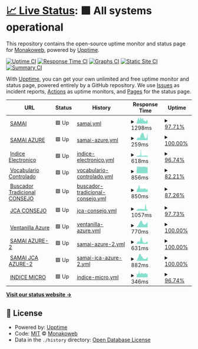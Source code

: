 # [📈 Live Status](https://Monakoweb.github.io/upptime_ce): <!--live status--> **🟩 All systems operational**

This repository contains the open-source uptime monitor and status page for [Monakoweb](https://Monakoweb.github.io/upptime_ce), powered by [Upptime](https://github.com/upptime/upptime).

[![Uptime CI](https://github.com/Monakoweb/upptime_ce/workflows/Uptime%20CI/badge.svg)](https://github.com/Monakoweb/upptime_ce/actions?query=workflow%3A%22Uptime+CI%22)
[![Response Time CI](https://github.com/Monakoweb/upptime_ce/workflows/Response%20Time%20CI/badge.svg)](https://github.com/Monakoweb/upptime_ce/actions?query=workflow%3A%22Response+Time+CI%22)
[![Graphs CI](https://github.com/Monakoweb/upptime_ce/workflows/Graphs%20CI/badge.svg)](https://github.com/Monakoweb/upptime_ce/actions?query=workflow%3A%22Graphs+CI%22)
[![Static Site CI](https://github.com/Monakoweb/upptime_ce/workflows/Static%20Site%20CI/badge.svg)](https://github.com/Monakoweb/upptime_ce/actions?query=workflow%3A%22Static+Site+CI%22)
[![Summary CI](https://github.com/Monakoweb/upptime_ce/workflows/Summary%20CI/badge.svg)](https://github.com/Monakoweb/upptime_ce/actions?query=workflow%3A%22Summary+CI%22)

With [Upptime](https://upptime.js.org), you can get your own unlimited and free uptime monitor and status page, powered entirely by a GitHub repository. We use [Issues](https://github.com/Monakoweb/upptime_ce/issues) as incident reports, [Actions](https://github.com/Monakoweb/upptime_ce/actions) as uptime monitors, and [Pages](https://Monakoweb.github.io/upptime_ce) for the status page.

<!--start: status pages-->
<!-- This summary is generated by Upptime (https://github.com/upptime/upptime) -->
<!-- Do not edit this manually, your changes will be overwritten -->
<!-- prettier-ignore -->
| URL | Status | History | Response Time | Uptime |
| --- | ------ | ------- | ------------- | ------ |
| <img alt="" src="https://icons.duckduckgo.com/ip3/relatoria.consejodeestado.gov.co.ico" height="13"> [SAMAI](https://relatoria.consejodeestado.gov.co:8080/) | 🟩 Up | [samai.yml](https://github.com/Monakoweb/upptime_ce/commits/HEAD/history/samai.yml) | <details><summary><img alt="Response time graph" src="./graphs/samai/response-time-week.png" height="20"> 1298ms</summary><br><a href="https://Monakoweb.github.io/upptime_ce/history/samai"><img alt="Response time 1038" src="https://img.shields.io/endpoint?url=https%3A%2F%2Fraw.githubusercontent.com%2FMonakoweb%2Fupptime_ce%2FHEAD%2Fapi%2Fsamai%2Fresponse-time.json"></a><br><a href="https://Monakoweb.github.io/upptime_ce/history/samai"><img alt="24-hour response time 1183" src="https://img.shields.io/endpoint?url=https%3A%2F%2Fraw.githubusercontent.com%2FMonakoweb%2Fupptime_ce%2FHEAD%2Fapi%2Fsamai%2Fresponse-time-day.json"></a><br><a href="https://Monakoweb.github.io/upptime_ce/history/samai"><img alt="7-day response time 1298" src="https://img.shields.io/endpoint?url=https%3A%2F%2Fraw.githubusercontent.com%2FMonakoweb%2Fupptime_ce%2FHEAD%2Fapi%2Fsamai%2Fresponse-time-week.json"></a><br><a href="https://Monakoweb.github.io/upptime_ce/history/samai"><img alt="30-day response time 1255" src="https://img.shields.io/endpoint?url=https%3A%2F%2Fraw.githubusercontent.com%2FMonakoweb%2Fupptime_ce%2FHEAD%2Fapi%2Fsamai%2Fresponse-time-month.json"></a><br><a href="https://Monakoweb.github.io/upptime_ce/history/samai"><img alt="1-year response time 1021" src="https://img.shields.io/endpoint?url=https%3A%2F%2Fraw.githubusercontent.com%2FMonakoweb%2Fupptime_ce%2FHEAD%2Fapi%2Fsamai%2Fresponse-time-year.json"></a></details> | <details><summary><a href="https://Monakoweb.github.io/upptime_ce/history/samai">97.71%</a></summary><a href="https://Monakoweb.github.io/upptime_ce/history/samai"><img alt="All-time uptime 79.20%" src="https://img.shields.io/endpoint?url=https%3A%2F%2Fraw.githubusercontent.com%2FMonakoweb%2Fupptime_ce%2FHEAD%2Fapi%2Fsamai%2Fuptime.json"></a><br><a href="https://Monakoweb.github.io/upptime_ce/history/samai"><img alt="24-hour uptime 100.00%" src="https://img.shields.io/endpoint?url=https%3A%2F%2Fraw.githubusercontent.com%2FMonakoweb%2Fupptime_ce%2FHEAD%2Fapi%2Fsamai%2Fuptime-day.json"></a><br><a href="https://Monakoweb.github.io/upptime_ce/history/samai"><img alt="7-day uptime 97.71%" src="https://img.shields.io/endpoint?url=https%3A%2F%2Fraw.githubusercontent.com%2FMonakoweb%2Fupptime_ce%2FHEAD%2Fapi%2Fsamai%2Fuptime-week.json"></a><br><a href="https://Monakoweb.github.io/upptime_ce/history/samai"><img alt="30-day uptime 94.74%" src="https://img.shields.io/endpoint?url=https%3A%2F%2Fraw.githubusercontent.com%2FMonakoweb%2Fupptime_ce%2FHEAD%2Fapi%2Fsamai%2Fuptime-month.json"></a><br><a href="https://Monakoweb.github.io/upptime_ce/history/samai"><img alt="1-year uptime 98.19%" src="https://img.shields.io/endpoint?url=https%3A%2F%2Fraw.githubusercontent.com%2FMonakoweb%2Fupptime_ce%2FHEAD%2Fapi%2Fsamai%2Fuptime-year.json"></a></details>
| <img alt="" src="https://icons.duckduckgo.com/ip3/samai.azurewebsites.net.ico" height="13"> [SAMAI AZURE](https://samai.azurewebsites.net/) | 🟩 Up | [samai-azure.yml](https://github.com/Monakoweb/upptime_ce/commits/HEAD/history/samai-azure.yml) | <details><summary><img alt="Response time graph" src="./graphs/samai-azure/response-time-week.png" height="20"> 259ms</summary><br><a href="https://Monakoweb.github.io/upptime_ce/history/samai-azure"><img alt="Response time 302" src="https://img.shields.io/endpoint?url=https%3A%2F%2Fraw.githubusercontent.com%2FMonakoweb%2Fupptime_ce%2FHEAD%2Fapi%2Fsamai-azure%2Fresponse-time.json"></a><br><a href="https://Monakoweb.github.io/upptime_ce/history/samai-azure"><img alt="24-hour response time 417" src="https://img.shields.io/endpoint?url=https%3A%2F%2Fraw.githubusercontent.com%2FMonakoweb%2Fupptime_ce%2FHEAD%2Fapi%2Fsamai-azure%2Fresponse-time-day.json"></a><br><a href="https://Monakoweb.github.io/upptime_ce/history/samai-azure"><img alt="7-day response time 259" src="https://img.shields.io/endpoint?url=https%3A%2F%2Fraw.githubusercontent.com%2FMonakoweb%2Fupptime_ce%2FHEAD%2Fapi%2Fsamai-azure%2Fresponse-time-week.json"></a><br><a href="https://Monakoweb.github.io/upptime_ce/history/samai-azure"><img alt="30-day response time 224" src="https://img.shields.io/endpoint?url=https%3A%2F%2Fraw.githubusercontent.com%2FMonakoweb%2Fupptime_ce%2FHEAD%2Fapi%2Fsamai-azure%2Fresponse-time-month.json"></a><br><a href="https://Monakoweb.github.io/upptime_ce/history/samai-azure"><img alt="1-year response time 226" src="https://img.shields.io/endpoint?url=https%3A%2F%2Fraw.githubusercontent.com%2FMonakoweb%2Fupptime_ce%2FHEAD%2Fapi%2Fsamai-azure%2Fresponse-time-year.json"></a></details> | <details><summary><a href="https://Monakoweb.github.io/upptime_ce/history/samai-azure">100.00%</a></summary><a href="https://Monakoweb.github.io/upptime_ce/history/samai-azure"><img alt="All-time uptime 99.93%" src="https://img.shields.io/endpoint?url=https%3A%2F%2Fraw.githubusercontent.com%2FMonakoweb%2Fupptime_ce%2FHEAD%2Fapi%2Fsamai-azure%2Fuptime.json"></a><br><a href="https://Monakoweb.github.io/upptime_ce/history/samai-azure"><img alt="24-hour uptime 100.00%" src="https://img.shields.io/endpoint?url=https%3A%2F%2Fraw.githubusercontent.com%2FMonakoweb%2Fupptime_ce%2FHEAD%2Fapi%2Fsamai-azure%2Fuptime-day.json"></a><br><a href="https://Monakoweb.github.io/upptime_ce/history/samai-azure"><img alt="7-day uptime 100.00%" src="https://img.shields.io/endpoint?url=https%3A%2F%2Fraw.githubusercontent.com%2FMonakoweb%2Fupptime_ce%2FHEAD%2Fapi%2Fsamai-azure%2Fuptime-week.json"></a><br><a href="https://Monakoweb.github.io/upptime_ce/history/samai-azure"><img alt="30-day uptime 100.00%" src="https://img.shields.io/endpoint?url=https%3A%2F%2Fraw.githubusercontent.com%2FMonakoweb%2Fupptime_ce%2FHEAD%2Fapi%2Fsamai-azure%2Fuptime-month.json"></a><br><a href="https://Monakoweb.github.io/upptime_ce/history/samai-azure"><img alt="1-year uptime 100.00%" src="https://img.shields.io/endpoint?url=https%3A%2F%2Fraw.githubusercontent.com%2FMonakoweb%2Fupptime_ce%2FHEAD%2Fapi%2Fsamai-azure%2Fuptime-year.json"></a></details>
| <img alt="" src="https://icons.duckduckgo.com/ip3/iedoc.consejodeestado.gov.co.ico" height="13"> [Indice Electronico](https://iedoc.consejodeestado.gov.co:448/) | 🟩 Up | [indice-electronico.yml](https://github.com/Monakoweb/upptime_ce/commits/HEAD/history/indice-electronico.yml) | <details><summary><img alt="Response time graph" src="./graphs/indice-electronico/response-time-week.png" height="20"> 618ms</summary><br><a href="https://Monakoweb.github.io/upptime_ce/history/indice-electronico"><img alt="Response time 651" src="https://img.shields.io/endpoint?url=https%3A%2F%2Fraw.githubusercontent.com%2FMonakoweb%2Fupptime_ce%2FHEAD%2Fapi%2Findice-electronico%2Fresponse-time.json"></a><br><a href="https://Monakoweb.github.io/upptime_ce/history/indice-electronico"><img alt="24-hour response time 551" src="https://img.shields.io/endpoint?url=https%3A%2F%2Fraw.githubusercontent.com%2FMonakoweb%2Fupptime_ce%2FHEAD%2Fapi%2Findice-electronico%2Fresponse-time-day.json"></a><br><a href="https://Monakoweb.github.io/upptime_ce/history/indice-electronico"><img alt="7-day response time 618" src="https://img.shields.io/endpoint?url=https%3A%2F%2Fraw.githubusercontent.com%2FMonakoweb%2Fupptime_ce%2FHEAD%2Fapi%2Findice-electronico%2Fresponse-time-week.json"></a><br><a href="https://Monakoweb.github.io/upptime_ce/history/indice-electronico"><img alt="30-day response time 556" src="https://img.shields.io/endpoint?url=https%3A%2F%2Fraw.githubusercontent.com%2FMonakoweb%2Fupptime_ce%2FHEAD%2Fapi%2Findice-electronico%2Fresponse-time-month.json"></a><br><a href="https://Monakoweb.github.io/upptime_ce/history/indice-electronico"><img alt="1-year response time 650" src="https://img.shields.io/endpoint?url=https%3A%2F%2Fraw.githubusercontent.com%2FMonakoweb%2Fupptime_ce%2FHEAD%2Fapi%2Findice-electronico%2Fresponse-time-year.json"></a></details> | <details><summary><a href="https://Monakoweb.github.io/upptime_ce/history/indice-electronico">96.74%</a></summary><a href="https://Monakoweb.github.io/upptime_ce/history/indice-electronico"><img alt="All-time uptime 99.12%" src="https://img.shields.io/endpoint?url=https%3A%2F%2Fraw.githubusercontent.com%2FMonakoweb%2Fupptime_ce%2FHEAD%2Fapi%2Findice-electronico%2Fuptime.json"></a><br><a href="https://Monakoweb.github.io/upptime_ce/history/indice-electronico"><img alt="24-hour uptime 98.55%" src="https://img.shields.io/endpoint?url=https%3A%2F%2Fraw.githubusercontent.com%2FMonakoweb%2Fupptime_ce%2FHEAD%2Fapi%2Findice-electronico%2Fuptime-day.json"></a><br><a href="https://Monakoweb.github.io/upptime_ce/history/indice-electronico"><img alt="7-day uptime 96.74%" src="https://img.shields.io/endpoint?url=https%3A%2F%2Fraw.githubusercontent.com%2FMonakoweb%2Fupptime_ce%2FHEAD%2Fapi%2Findice-electronico%2Fuptime-week.json"></a><br><a href="https://Monakoweb.github.io/upptime_ce/history/indice-electronico"><img alt="30-day uptime 95.90%" src="https://img.shields.io/endpoint?url=https%3A%2F%2Fraw.githubusercontent.com%2FMonakoweb%2Fupptime_ce%2FHEAD%2Fapi%2Findice-electronico%2Fuptime-month.json"></a><br><a href="https://Monakoweb.github.io/upptime_ce/history/indice-electronico"><img alt="1-year uptime 98.04%" src="https://img.shields.io/endpoint?url=https%3A%2F%2Fraw.githubusercontent.com%2FMonakoweb%2Fupptime_ce%2FHEAD%2Fapi%2Findice-electronico%2Fuptime-year.json"></a></details>
| <img alt="" src="https://icons.duckduckgo.com/ip3/190.217.24.78.ico" height="13"> [Vocabulario Controlado](http://190.217.24.78:8888/tematres3/vocab/index.php) | 🟩 Up | [vocabulario-controlado.yml](https://github.com/Monakoweb/upptime_ce/commits/HEAD/history/vocabulario-controlado.yml) | <details><summary><img alt="Response time graph" src="./graphs/vocabulario-controlado/response-time-week.png" height="20"> 856ms</summary><br><a href="https://Monakoweb.github.io/upptime_ce/history/vocabulario-controlado"><img alt="Response time 846" src="https://img.shields.io/endpoint?url=https%3A%2F%2Fraw.githubusercontent.com%2FMonakoweb%2Fupptime_ce%2FHEAD%2Fapi%2Fvocabulario-controlado%2Fresponse-time.json"></a><br><a href="https://Monakoweb.github.io/upptime_ce/history/vocabulario-controlado"><img alt="24-hour response time 844" src="https://img.shields.io/endpoint?url=https%3A%2F%2Fraw.githubusercontent.com%2FMonakoweb%2Fupptime_ce%2FHEAD%2Fapi%2Fvocabulario-controlado%2Fresponse-time-day.json"></a><br><a href="https://Monakoweb.github.io/upptime_ce/history/vocabulario-controlado"><img alt="7-day response time 856" src="https://img.shields.io/endpoint?url=https%3A%2F%2Fraw.githubusercontent.com%2FMonakoweb%2Fupptime_ce%2FHEAD%2Fapi%2Fvocabulario-controlado%2Fresponse-time-week.json"></a><br><a href="https://Monakoweb.github.io/upptime_ce/history/vocabulario-controlado"><img alt="30-day response time 848" src="https://img.shields.io/endpoint?url=https%3A%2F%2Fraw.githubusercontent.com%2FMonakoweb%2Fupptime_ce%2FHEAD%2Fapi%2Fvocabulario-controlado%2Fresponse-time-month.json"></a><br><a href="https://Monakoweb.github.io/upptime_ce/history/vocabulario-controlado"><img alt="1-year response time 853" src="https://img.shields.io/endpoint?url=https%3A%2F%2Fraw.githubusercontent.com%2FMonakoweb%2Fupptime_ce%2FHEAD%2Fapi%2Fvocabulario-controlado%2Fresponse-time-year.json"></a></details> | <details><summary><a href="https://Monakoweb.github.io/upptime_ce/history/vocabulario-controlado">82.21%</a></summary><a href="https://Monakoweb.github.io/upptime_ce/history/vocabulario-controlado"><img alt="All-time uptime 99.32%" src="https://img.shields.io/endpoint?url=https%3A%2F%2Fraw.githubusercontent.com%2FMonakoweb%2Fupptime_ce%2FHEAD%2Fapi%2Fvocabulario-controlado%2Fuptime.json"></a><br><a href="https://Monakoweb.github.io/upptime_ce/history/vocabulario-controlado"><img alt="24-hour uptime 86.03%" src="https://img.shields.io/endpoint?url=https%3A%2F%2Fraw.githubusercontent.com%2FMonakoweb%2Fupptime_ce%2FHEAD%2Fapi%2Fvocabulario-controlado%2Fuptime-day.json"></a><br><a href="https://Monakoweb.github.io/upptime_ce/history/vocabulario-controlado"><img alt="7-day uptime 82.21%" src="https://img.shields.io/endpoint?url=https%3A%2F%2Fraw.githubusercontent.com%2FMonakoweb%2Fupptime_ce%2FHEAD%2Fapi%2Fvocabulario-controlado%2Fuptime-week.json"></a><br><a href="https://Monakoweb.github.io/upptime_ce/history/vocabulario-controlado"><img alt="30-day uptime 93.38%" src="https://img.shields.io/endpoint?url=https%3A%2F%2Fraw.githubusercontent.com%2FMonakoweb%2Fupptime_ce%2FHEAD%2Fapi%2Fvocabulario-controlado%2Fuptime-month.json"></a><br><a href="https://Monakoweb.github.io/upptime_ce/history/vocabulario-controlado"><img alt="1-year uptime 99.06%" src="https://img.shields.io/endpoint?url=https%3A%2F%2Fraw.githubusercontent.com%2FMonakoweb%2Fupptime_ce%2FHEAD%2Fapi%2Fvocabulario-controlado%2Fuptime-year.json"></a></details>
| <img alt="" src="https://icons.duckduckgo.com/ip3/190.217.24.55.ico" height="13"> [Buscador Tradicional CONSEJO](http://190.217.24.55:8080/WebRelatoria/ce/index.xhtml) | 🟩 Up | [buscador-tradicional-consejo.yml](https://github.com/Monakoweb/upptime_ce/commits/HEAD/history/buscador-tradicional-consejo.yml) | <details><summary><img alt="Response time graph" src="./graphs/buscador-tradicional-consejo/response-time-week.png" height="20"> 850ms</summary><br><a href="https://Monakoweb.github.io/upptime_ce/history/buscador-tradicional-consejo"><img alt="Response time 1316" src="https://img.shields.io/endpoint?url=https%3A%2F%2Fraw.githubusercontent.com%2FMonakoweb%2Fupptime_ce%2FHEAD%2Fapi%2Fbuscador-tradicional-consejo%2Fresponse-time.json"></a><br><a href="https://Monakoweb.github.io/upptime_ce/history/buscador-tradicional-consejo"><img alt="24-hour response time 874" src="https://img.shields.io/endpoint?url=https%3A%2F%2Fraw.githubusercontent.com%2FMonakoweb%2Fupptime_ce%2FHEAD%2Fapi%2Fbuscador-tradicional-consejo%2Fresponse-time-day.json"></a><br><a href="https://Monakoweb.github.io/upptime_ce/history/buscador-tradicional-consejo"><img alt="7-day response time 850" src="https://img.shields.io/endpoint?url=https%3A%2F%2Fraw.githubusercontent.com%2FMonakoweb%2Fupptime_ce%2FHEAD%2Fapi%2Fbuscador-tradicional-consejo%2Fresponse-time-week.json"></a><br><a href="https://Monakoweb.github.io/upptime_ce/history/buscador-tradicional-consejo"><img alt="30-day response time 858" src="https://img.shields.io/endpoint?url=https%3A%2F%2Fraw.githubusercontent.com%2FMonakoweb%2Fupptime_ce%2FHEAD%2Fapi%2Fbuscador-tradicional-consejo%2Fresponse-time-month.json"></a><br><a href="https://Monakoweb.github.io/upptime_ce/history/buscador-tradicional-consejo"><img alt="1-year response time 1304" src="https://img.shields.io/endpoint?url=https%3A%2F%2Fraw.githubusercontent.com%2FMonakoweb%2Fupptime_ce%2FHEAD%2Fapi%2Fbuscador-tradicional-consejo%2Fresponse-time-year.json"></a></details> | <details><summary><a href="https://Monakoweb.github.io/upptime_ce/history/buscador-tradicional-consejo">87.26%</a></summary><a href="https://Monakoweb.github.io/upptime_ce/history/buscador-tradicional-consejo"><img alt="All-time uptime 97.09%" src="https://img.shields.io/endpoint?url=https%3A%2F%2Fraw.githubusercontent.com%2FMonakoweb%2Fupptime_ce%2FHEAD%2Fapi%2Fbuscador-tradicional-consejo%2Fuptime.json"></a><br><a href="https://Monakoweb.github.io/upptime_ce/history/buscador-tradicional-consejo"><img alt="24-hour uptime 100.00%" src="https://img.shields.io/endpoint?url=https%3A%2F%2Fraw.githubusercontent.com%2FMonakoweb%2Fupptime_ce%2FHEAD%2Fapi%2Fbuscador-tradicional-consejo%2Fuptime-day.json"></a><br><a href="https://Monakoweb.github.io/upptime_ce/history/buscador-tradicional-consejo"><img alt="7-day uptime 87.26%" src="https://img.shields.io/endpoint?url=https%3A%2F%2Fraw.githubusercontent.com%2FMonakoweb%2Fupptime_ce%2FHEAD%2Fapi%2Fbuscador-tradicional-consejo%2Fuptime-week.json"></a><br><a href="https://Monakoweb.github.io/upptime_ce/history/buscador-tradicional-consejo"><img alt="30-day uptime 88.15%" src="https://img.shields.io/endpoint?url=https%3A%2F%2Fraw.githubusercontent.com%2FMonakoweb%2Fupptime_ce%2FHEAD%2Fapi%2Fbuscador-tradicional-consejo%2Fuptime-month.json"></a><br><a href="https://Monakoweb.github.io/upptime_ce/history/buscador-tradicional-consejo"><img alt="1-year uptime 93.64%" src="https://img.shields.io/endpoint?url=https%3A%2F%2Fraw.githubusercontent.com%2FMonakoweb%2Fupptime_ce%2FHEAD%2Fapi%2Fbuscador-tradicional-consejo%2Fuptime-year.json"></a></details>
| <img alt="" src="https://icons.duckduckgo.com/ip3/relatoria.consejodeestado.gov.co.ico" height="13"> [JCA CONSEJO](https://relatoria.consejodeestado.gov.co:8088/) | 🟩 Up | [jca-consejo.yml](https://github.com/Monakoweb/upptime_ce/commits/HEAD/history/jca-consejo.yml) | <details><summary><img alt="Response time graph" src="./graphs/jca-consejo/response-time-week.png" height="20"> 1057ms</summary><br><a href="https://Monakoweb.github.io/upptime_ce/history/jca-consejo"><img alt="Response time 998" src="https://img.shields.io/endpoint?url=https%3A%2F%2Fraw.githubusercontent.com%2FMonakoweb%2Fupptime_ce%2FHEAD%2Fapi%2Fjca-consejo%2Fresponse-time.json"></a><br><a href="https://Monakoweb.github.io/upptime_ce/history/jca-consejo"><img alt="24-hour response time 876" src="https://img.shields.io/endpoint?url=https%3A%2F%2Fraw.githubusercontent.com%2FMonakoweb%2Fupptime_ce%2FHEAD%2Fapi%2Fjca-consejo%2Fresponse-time-day.json"></a><br><a href="https://Monakoweb.github.io/upptime_ce/history/jca-consejo"><img alt="7-day response time 1057" src="https://img.shields.io/endpoint?url=https%3A%2F%2Fraw.githubusercontent.com%2FMonakoweb%2Fupptime_ce%2FHEAD%2Fapi%2Fjca-consejo%2Fresponse-time-week.json"></a><br><a href="https://Monakoweb.github.io/upptime_ce/history/jca-consejo"><img alt="30-day response time 1248" src="https://img.shields.io/endpoint?url=https%3A%2F%2Fraw.githubusercontent.com%2FMonakoweb%2Fupptime_ce%2FHEAD%2Fapi%2Fjca-consejo%2Fresponse-time-month.json"></a><br><a href="https://Monakoweb.github.io/upptime_ce/history/jca-consejo"><img alt="1-year response time 947" src="https://img.shields.io/endpoint?url=https%3A%2F%2Fraw.githubusercontent.com%2FMonakoweb%2Fupptime_ce%2FHEAD%2Fapi%2Fjca-consejo%2Fresponse-time-year.json"></a></details> | <details><summary><a href="https://Monakoweb.github.io/upptime_ce/history/jca-consejo">97.73%</a></summary><a href="https://Monakoweb.github.io/upptime_ce/history/jca-consejo"><img alt="All-time uptime 76.98%" src="https://img.shields.io/endpoint?url=https%3A%2F%2Fraw.githubusercontent.com%2FMonakoweb%2Fupptime_ce%2FHEAD%2Fapi%2Fjca-consejo%2Fuptime.json"></a><br><a href="https://Monakoweb.github.io/upptime_ce/history/jca-consejo"><img alt="24-hour uptime 100.00%" src="https://img.shields.io/endpoint?url=https%3A%2F%2Fraw.githubusercontent.com%2FMonakoweb%2Fupptime_ce%2FHEAD%2Fapi%2Fjca-consejo%2Fuptime-day.json"></a><br><a href="https://Monakoweb.github.io/upptime_ce/history/jca-consejo"><img alt="7-day uptime 97.73%" src="https://img.shields.io/endpoint?url=https%3A%2F%2Fraw.githubusercontent.com%2FMonakoweb%2Fupptime_ce%2FHEAD%2Fapi%2Fjca-consejo%2Fuptime-week.json"></a><br><a href="https://Monakoweb.github.io/upptime_ce/history/jca-consejo"><img alt="30-day uptime 94.74%" src="https://img.shields.io/endpoint?url=https%3A%2F%2Fraw.githubusercontent.com%2FMonakoweb%2Fupptime_ce%2FHEAD%2Fapi%2Fjca-consejo%2Fuptime-month.json"></a><br><a href="https://Monakoweb.github.io/upptime_ce/history/jca-consejo"><img alt="1-year uptime 98.21%" src="https://img.shields.io/endpoint?url=https%3A%2F%2Fraw.githubusercontent.com%2FMonakoweb%2Fupptime_ce%2FHEAD%2Fapi%2Fjca-consejo%2Fuptime-year.json"></a></details>
| <img alt="" src="https://icons.duckduckgo.com/ip3/null.ico" height="13"> [Ventanilla Azure](ventanillavirtual.consejodeestado.gov.co) | 🟩 Up | [ventanilla-azure.yml](https://github.com/Monakoweb/upptime_ce/commits/HEAD/history/ventanilla-azure.yml) | <details><summary><img alt="Response time graph" src="./graphs/ventanilla-azure/response-time-week.png" height="20"> 770ms</summary><br><a href="https://Monakoweb.github.io/upptime_ce/history/ventanilla-azure"><img alt="Response time 571" src="https://img.shields.io/endpoint?url=https%3A%2F%2Fraw.githubusercontent.com%2FMonakoweb%2Fupptime_ce%2FHEAD%2Fapi%2Fventanilla-azure%2Fresponse-time.json"></a><br><a href="https://Monakoweb.github.io/upptime_ce/history/ventanilla-azure"><img alt="24-hour response time 992" src="https://img.shields.io/endpoint?url=https%3A%2F%2Fraw.githubusercontent.com%2FMonakoweb%2Fupptime_ce%2FHEAD%2Fapi%2Fventanilla-azure%2Fresponse-time-day.json"></a><br><a href="https://Monakoweb.github.io/upptime_ce/history/ventanilla-azure"><img alt="7-day response time 770" src="https://img.shields.io/endpoint?url=https%3A%2F%2Fraw.githubusercontent.com%2FMonakoweb%2Fupptime_ce%2FHEAD%2Fapi%2Fventanilla-azure%2Fresponse-time-week.json"></a><br><a href="https://Monakoweb.github.io/upptime_ce/history/ventanilla-azure"><img alt="30-day response time 611" src="https://img.shields.io/endpoint?url=https%3A%2F%2Fraw.githubusercontent.com%2FMonakoweb%2Fupptime_ce%2FHEAD%2Fapi%2Fventanilla-azure%2Fresponse-time-month.json"></a><br><a href="https://Monakoweb.github.io/upptime_ce/history/ventanilla-azure"><img alt="1-year response time 599" src="https://img.shields.io/endpoint?url=https%3A%2F%2Fraw.githubusercontent.com%2FMonakoweb%2Fupptime_ce%2FHEAD%2Fapi%2Fventanilla-azure%2Fresponse-time-year.json"></a></details> | <details><summary><a href="https://Monakoweb.github.io/upptime_ce/history/ventanilla-azure">100.00%</a></summary><a href="https://Monakoweb.github.io/upptime_ce/history/ventanilla-azure"><img alt="All-time uptime 50.30%" src="https://img.shields.io/endpoint?url=https%3A%2F%2Fraw.githubusercontent.com%2FMonakoweb%2Fupptime_ce%2FHEAD%2Fapi%2Fventanilla-azure%2Fuptime.json"></a><br><a href="https://Monakoweb.github.io/upptime_ce/history/ventanilla-azure"><img alt="24-hour uptime 100.00%" src="https://img.shields.io/endpoint?url=https%3A%2F%2Fraw.githubusercontent.com%2FMonakoweb%2Fupptime_ce%2FHEAD%2Fapi%2Fventanilla-azure%2Fuptime-day.json"></a><br><a href="https://Monakoweb.github.io/upptime_ce/history/ventanilla-azure"><img alt="7-day uptime 100.00%" src="https://img.shields.io/endpoint?url=https%3A%2F%2Fraw.githubusercontent.com%2FMonakoweb%2Fupptime_ce%2FHEAD%2Fapi%2Fventanilla-azure%2Fuptime-week.json"></a><br><a href="https://Monakoweb.github.io/upptime_ce/history/ventanilla-azure"><img alt="30-day uptime 97.59%" src="https://img.shields.io/endpoint?url=https%3A%2F%2Fraw.githubusercontent.com%2FMonakoweb%2Fupptime_ce%2FHEAD%2Fapi%2Fventanilla-azure%2Fuptime-month.json"></a><br><a href="https://Monakoweb.github.io/upptime_ce/history/ventanilla-azure"><img alt="1-year uptime 92.89%" src="https://img.shields.io/endpoint?url=https%3A%2F%2Fraw.githubusercontent.com%2FMonakoweb%2Fupptime_ce%2FHEAD%2Fapi%2Fventanilla-azure%2Fuptime-year.json"></a></details>
| <img alt="" src="https://icons.duckduckgo.com/ip3/null.ico" height="13"> [SAMAI AZURE-2](samai.consejodeestado.gov.co) | 🟩 Up | [samai-azure-2.yml](https://github.com/Monakoweb/upptime_ce/commits/HEAD/history/samai-azure-2.yml) | <details><summary><img alt="Response time graph" src="./graphs/samai-azure-2/response-time-week.png" height="20"> 631ms</summary><br><a href="https://Monakoweb.github.io/upptime_ce/history/samai-azure-2"><img alt="Response time 625" src="https://img.shields.io/endpoint?url=https%3A%2F%2Fraw.githubusercontent.com%2FMonakoweb%2Fupptime_ce%2FHEAD%2Fapi%2Fsamai-azure-2%2Fresponse-time.json"></a><br><a href="https://Monakoweb.github.io/upptime_ce/history/samai-azure-2"><img alt="24-hour response time 680" src="https://img.shields.io/endpoint?url=https%3A%2F%2Fraw.githubusercontent.com%2FMonakoweb%2Fupptime_ce%2FHEAD%2Fapi%2Fsamai-azure-2%2Fresponse-time-day.json"></a><br><a href="https://Monakoweb.github.io/upptime_ce/history/samai-azure-2"><img alt="7-day response time 631" src="https://img.shields.io/endpoint?url=https%3A%2F%2Fraw.githubusercontent.com%2FMonakoweb%2Fupptime_ce%2FHEAD%2Fapi%2Fsamai-azure-2%2Fresponse-time-week.json"></a><br><a href="https://Monakoweb.github.io/upptime_ce/history/samai-azure-2"><img alt="30-day response time 530" src="https://img.shields.io/endpoint?url=https%3A%2F%2Fraw.githubusercontent.com%2FMonakoweb%2Fupptime_ce%2FHEAD%2Fapi%2Fsamai-azure-2%2Fresponse-time-month.json"></a><br><a href="https://Monakoweb.github.io/upptime_ce/history/samai-azure-2"><img alt="1-year response time 375" src="https://img.shields.io/endpoint?url=https%3A%2F%2Fraw.githubusercontent.com%2FMonakoweb%2Fupptime_ce%2FHEAD%2Fapi%2Fsamai-azure-2%2Fresponse-time-year.json"></a></details> | <details><summary><a href="https://Monakoweb.github.io/upptime_ce/history/samai-azure-2">100.00%</a></summary><a href="https://Monakoweb.github.io/upptime_ce/history/samai-azure-2"><img alt="All-time uptime 98.37%" src="https://img.shields.io/endpoint?url=https%3A%2F%2Fraw.githubusercontent.com%2FMonakoweb%2Fupptime_ce%2FHEAD%2Fapi%2Fsamai-azure-2%2Fuptime.json"></a><br><a href="https://Monakoweb.github.io/upptime_ce/history/samai-azure-2"><img alt="24-hour uptime 100.00%" src="https://img.shields.io/endpoint?url=https%3A%2F%2Fraw.githubusercontent.com%2FMonakoweb%2Fupptime_ce%2FHEAD%2Fapi%2Fsamai-azure-2%2Fuptime-day.json"></a><br><a href="https://Monakoweb.github.io/upptime_ce/history/samai-azure-2"><img alt="7-day uptime 100.00%" src="https://img.shields.io/endpoint?url=https%3A%2F%2Fraw.githubusercontent.com%2FMonakoweb%2Fupptime_ce%2FHEAD%2Fapi%2Fsamai-azure-2%2Fuptime-week.json"></a><br><a href="https://Monakoweb.github.io/upptime_ce/history/samai-azure-2"><img alt="30-day uptime 97.71%" src="https://img.shields.io/endpoint?url=https%3A%2F%2Fraw.githubusercontent.com%2FMonakoweb%2Fupptime_ce%2FHEAD%2Fapi%2Fsamai-azure-2%2Fuptime-month.json"></a><br><a href="https://Monakoweb.github.io/upptime_ce/history/samai-azure-2"><img alt="1-year uptime 99.81%" src="https://img.shields.io/endpoint?url=https%3A%2F%2Fraw.githubusercontent.com%2FMonakoweb%2Fupptime_ce%2FHEAD%2Fapi%2Fsamai-azure-2%2Fuptime-year.json"></a></details>
| <img alt="" src="https://icons.duckduckgo.com/ip3/null.ico" height="13"> [SAMAI JCA AZURE-2](samaijca.consejodeestado.gov.co) | 🟩 Up | [samai-jca-azure-2.yml](https://github.com/Monakoweb/upptime_ce/commits/HEAD/history/samai-jca-azure-2.yml) | <details><summary><img alt="Response time graph" src="./graphs/samai-jca-azure-2/response-time-week.png" height="20"> 882ms</summary><br><a href="https://Monakoweb.github.io/upptime_ce/history/samai-jca-azure-2"><img alt="Response time 580" src="https://img.shields.io/endpoint?url=https%3A%2F%2Fraw.githubusercontent.com%2FMonakoweb%2Fupptime_ce%2FHEAD%2Fapi%2Fsamai-jca-azure-2%2Fresponse-time.json"></a><br><a href="https://Monakoweb.github.io/upptime_ce/history/samai-jca-azure-2"><img alt="24-hour response time 976" src="https://img.shields.io/endpoint?url=https%3A%2F%2Fraw.githubusercontent.com%2FMonakoweb%2Fupptime_ce%2FHEAD%2Fapi%2Fsamai-jca-azure-2%2Fresponse-time-day.json"></a><br><a href="https://Monakoweb.github.io/upptime_ce/history/samai-jca-azure-2"><img alt="7-day response time 882" src="https://img.shields.io/endpoint?url=https%3A%2F%2Fraw.githubusercontent.com%2FMonakoweb%2Fupptime_ce%2FHEAD%2Fapi%2Fsamai-jca-azure-2%2Fresponse-time-week.json"></a><br><a href="https://Monakoweb.github.io/upptime_ce/history/samai-jca-azure-2"><img alt="30-day response time 612" src="https://img.shields.io/endpoint?url=https%3A%2F%2Fraw.githubusercontent.com%2FMonakoweb%2Fupptime_ce%2FHEAD%2Fapi%2Fsamai-jca-azure-2%2Fresponse-time-month.json"></a><br><a href="https://Monakoweb.github.io/upptime_ce/history/samai-jca-azure-2"><img alt="1-year response time 583" src="https://img.shields.io/endpoint?url=https%3A%2F%2Fraw.githubusercontent.com%2FMonakoweb%2Fupptime_ce%2FHEAD%2Fapi%2Fsamai-jca-azure-2%2Fresponse-time-year.json"></a></details> | <details><summary><a href="https://Monakoweb.github.io/upptime_ce/history/samai-jca-azure-2">100.00%</a></summary><a href="https://Monakoweb.github.io/upptime_ce/history/samai-jca-azure-2"><img alt="All-time uptime 98.37%" src="https://img.shields.io/endpoint?url=https%3A%2F%2Fraw.githubusercontent.com%2FMonakoweb%2Fupptime_ce%2FHEAD%2Fapi%2Fsamai-jca-azure-2%2Fuptime.json"></a><br><a href="https://Monakoweb.github.io/upptime_ce/history/samai-jca-azure-2"><img alt="24-hour uptime 100.00%" src="https://img.shields.io/endpoint?url=https%3A%2F%2Fraw.githubusercontent.com%2FMonakoweb%2Fupptime_ce%2FHEAD%2Fapi%2Fsamai-jca-azure-2%2Fuptime-day.json"></a><br><a href="https://Monakoweb.github.io/upptime_ce/history/samai-jca-azure-2"><img alt="7-day uptime 100.00%" src="https://img.shields.io/endpoint?url=https%3A%2F%2Fraw.githubusercontent.com%2FMonakoweb%2Fupptime_ce%2FHEAD%2Fapi%2Fsamai-jca-azure-2%2Fuptime-week.json"></a><br><a href="https://Monakoweb.github.io/upptime_ce/history/samai-jca-azure-2"><img alt="30-day uptime 97.61%" src="https://img.shields.io/endpoint?url=https%3A%2F%2Fraw.githubusercontent.com%2FMonakoweb%2Fupptime_ce%2FHEAD%2Fapi%2Fsamai-jca-azure-2%2Fuptime-month.json"></a><br><a href="https://Monakoweb.github.io/upptime_ce/history/samai-jca-azure-2"><img alt="1-year uptime 99.80%" src="https://img.shields.io/endpoint?url=https%3A%2F%2Fraw.githubusercontent.com%2FMonakoweb%2Fupptime_ce%2FHEAD%2Fapi%2Fsamai-jca-azure-2%2Fuptime-year.json"></a></details>
| <img alt="" src="https://icons.duckduckgo.com/ip3/iedoc.consejodeestado.gov.co.ico" height="13"> [INDICE MICRO](https://iedoc.consejodeestado.gov.co:448/swagger.html) | 🟩 Up | [indice-micro.yml](https://github.com/Monakoweb/upptime_ce/commits/HEAD/history/indice-micro.yml) | <details><summary><img alt="Response time graph" src="./graphs/indice-micro/response-time-week.png" height="20"> 346ms</summary><br><a href="https://Monakoweb.github.io/upptime_ce/history/indice-micro"><img alt="Response time 355" src="https://img.shields.io/endpoint?url=https%3A%2F%2Fraw.githubusercontent.com%2FMonakoweb%2Fupptime_ce%2FHEAD%2Fapi%2Findice-micro%2Fresponse-time.json"></a><br><a href="https://Monakoweb.github.io/upptime_ce/history/indice-micro"><img alt="24-hour response time 551" src="https://img.shields.io/endpoint?url=https%3A%2F%2Fraw.githubusercontent.com%2FMonakoweb%2Fupptime_ce%2FHEAD%2Fapi%2Findice-micro%2Fresponse-time-day.json"></a><br><a href="https://Monakoweb.github.io/upptime_ce/history/indice-micro"><img alt="7-day response time 346" src="https://img.shields.io/endpoint?url=https%3A%2F%2Fraw.githubusercontent.com%2FMonakoweb%2Fupptime_ce%2FHEAD%2Fapi%2Findice-micro%2Fresponse-time-week.json"></a><br><a href="https://Monakoweb.github.io/upptime_ce/history/indice-micro"><img alt="30-day response time 344" src="https://img.shields.io/endpoint?url=https%3A%2F%2Fraw.githubusercontent.com%2FMonakoweb%2Fupptime_ce%2FHEAD%2Fapi%2Findice-micro%2Fresponse-time-month.json"></a><br><a href="https://Monakoweb.github.io/upptime_ce/history/indice-micro"><img alt="1-year response time 340" src="https://img.shields.io/endpoint?url=https%3A%2F%2Fraw.githubusercontent.com%2FMonakoweb%2Fupptime_ce%2FHEAD%2Fapi%2Findice-micro%2Fresponse-time-year.json"></a></details> | <details><summary><a href="https://Monakoweb.github.io/upptime_ce/history/indice-micro">96.74%</a></summary><a href="https://Monakoweb.github.io/upptime_ce/history/indice-micro"><img alt="All-time uptime 98.84%" src="https://img.shields.io/endpoint?url=https%3A%2F%2Fraw.githubusercontent.com%2FMonakoweb%2Fupptime_ce%2FHEAD%2Fapi%2Findice-micro%2Fuptime.json"></a><br><a href="https://Monakoweb.github.io/upptime_ce/history/indice-micro"><img alt="24-hour uptime 98.55%" src="https://img.shields.io/endpoint?url=https%3A%2F%2Fraw.githubusercontent.com%2FMonakoweb%2Fupptime_ce%2FHEAD%2Fapi%2Findice-micro%2Fuptime-day.json"></a><br><a href="https://Monakoweb.github.io/upptime_ce/history/indice-micro"><img alt="7-day uptime 96.74%" src="https://img.shields.io/endpoint?url=https%3A%2F%2Fraw.githubusercontent.com%2FMonakoweb%2Fupptime_ce%2FHEAD%2Fapi%2Findice-micro%2Fuptime-week.json"></a><br><a href="https://Monakoweb.github.io/upptime_ce/history/indice-micro"><img alt="30-day uptime 95.92%" src="https://img.shields.io/endpoint?url=https%3A%2F%2Fraw.githubusercontent.com%2FMonakoweb%2Fupptime_ce%2FHEAD%2Fapi%2Findice-micro%2Fuptime-month.json"></a><br><a href="https://Monakoweb.github.io/upptime_ce/history/indice-micro"><img alt="1-year uptime 98.01%" src="https://img.shields.io/endpoint?url=https%3A%2F%2Fraw.githubusercontent.com%2FMonakoweb%2Fupptime_ce%2FHEAD%2Fapi%2Findice-micro%2Fuptime-year.json"></a></details>

<!--end: status pages-->

[**Visit our status website →**](https://Monakoweb.github.io/upptime_ce)

## 📄 License

- Powered by: [Upptime](https://github.com/upptime/upptime)
- Code: [MIT](./LICENSE) © [Monakoweb](https://Monakoweb.github.io/upptime_ce)
- Data in the `./history` directory: [Open Database License](https://opendatacommons.org/licenses/odbl/1-0/)
